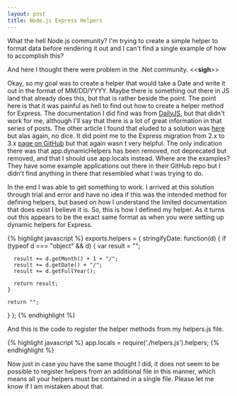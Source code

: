 ```yaml
---
layout: post
title: Node.js Express Helpers
---
```


What the hell Node.js community? I'm trying to create a simple helper to format data before rendering it out and I can't find a single example of how to accomplish this?

And here I thought there were problem in the .Net community. <<**sigh**>>

Okay, so my goal was to create a helper that would take a Date and write it out in the format of MM/DD/YYYY. Maybe there is something out there in JS land that already does this, but that is rather beside the point. The point here is that it was painful as hell to find out how to create a helper method for Express. The documentation I did find was from [DailyJS](http://dailyjs.com/2011/01/03/node-tutorial-8/), but that didn't work for me, although I'll say that there is a lot of great information in that series of posts. The other article I found that eluded to a solution was [here](http://nicolahibbert.com/migrating-to-expressjs-v3/) but alas again, no dice. It did point me to the Express migration from 2.x to 3.x [page on GitHub](https://github.com/visionmedia/express/wiki/Migrating-from-2.x-to-3.x) but that again wasn
t very helpful. The only indication there was that app.dynamicHelpers has been removed, not deprecated but removed, and that I should use app.locals instead. Where are the examples? They have some example applications out there in their GitHub repo but I didn't find anything in there that resembled what I was trying to do. 

In the end I was able to get something to work. I arrived at this solution through trial and error and have no idea if this was the intended method for defining helpers, but based on how I understand the limited documentation that does exist I believe it is. So, this is how I defined my helper. As it turns out this appears to be the exact same format as when you were setting up dynamic helpers for Express.

{% highlight javascript %}
exports.helpers = {
  stringifyDate: function(d) {
    if (typeof d === "object" && d) {
      var result = "";

      result += d.getMonth() + 1 + "/";
      result += d.getDate() + "/";
      result += d.getFullYear();

      return result;
    }

    return "";    
  }
};
{% endhighlight %}

And this is the code to register the helper methods from my helpers.js file.

{% highlight javascript %}
app.locals = require('./helpers.js').helpers;
{% endhighlight %}

Now just in case you have the same thought I did, it does not seem to be possible to register helpers from an additional file in this manner, which means all your helpers must be contained in a single file. Please let me know if I am mistaken about that.